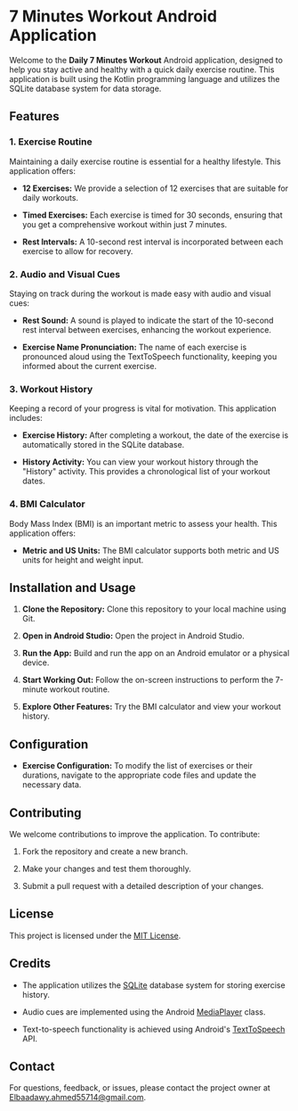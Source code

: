 # 7 Minutes Workout Android Application

Welcome to the **Daily 7 Minutes Workout** Android application, designed to help you stay active and healthy with a quick daily exercise routine. This application is built using the Kotlin programming language and utilizes the SQLite database system for data storage.

## Features

### 1. Exercise Routine

Maintaining a daily exercise routine is essential for a healthy lifestyle. This application offers:

- **12 Exercises:** We provide a selection of 12 exercises that are suitable for daily workouts.

- **Timed Exercises:** Each exercise is timed for 30 seconds, ensuring that you get a comprehensive workout within just 7 minutes.

- **Rest Intervals:** A 10-second rest interval is incorporated between each exercise to allow for recovery.

### 2. Audio and Visual Cues

Staying on track during the workout is made easy with audio and visual cues:

- **Rest Sound:** A sound is played to indicate the start of the 10-second rest interval between exercises, enhancing the workout experience.

- **Exercise Name Pronunciation:** The name of each exercise is pronounced aloud using the TextToSpeech functionality, keeping you informed about the current exercise.

### 3. Workout History

Keeping a record of your progress is vital for motivation. This application includes:

- **Exercise History:** After completing a workout, the date of the exercise is automatically stored in the SQLite database.

- **History Activity:** You can view your workout history through the "History" activity. This provides a chronological list of your workout dates.

### 4. BMI Calculator

Body Mass Index (BMI) is an important metric to assess your health. This application offers:

- **Metric and US Units:** The BMI calculator supports both metric and US units for height and weight input.

## Installation and Usage

1. **Clone the Repository:** Clone this repository to your local machine using Git.

2. **Open in Android Studio:** Open the project in Android Studio.

3. **Run the App:** Build and run the app on an Android emulator or a physical device.

4. **Start Working Out:** Follow the on-screen instructions to perform the 7-minute workout routine.

5. **Explore Other Features:** Try the BMI calculator and view your workout history.

## Configuration

- **Exercise Configuration:** To modify the list of exercises or their durations, navigate to the appropriate code files and update the necessary data.

## Contributing

We welcome contributions to improve the application. To contribute:

1. Fork the repository and create a new branch.

2. Make your changes and test them thoroughly.

3. Submit a pull request with a detailed description of your changes.

## License

This project is licensed under the [MIT License](LICENSE).

## Credits

- The application utilizes the [SQLite](https://developer.android.com/training/data-storage/sqlite) database system for storing exercise history.

- Audio cues are implemented using the Android [MediaPlayer](https://developer.android.com/guide/topics/media/mediaplayer) class.

- Text-to-speech functionality is achieved using Android's [TextToSpeech](https://developer.android.com/reference/android/speech/tts/TextToSpeech) API.

## Contact

For questions, feedback, or issues, please contact the project owner at [Elbaadawy.ahmed55714@gmail.com](mailto:Elbaadawy.ahmed55714@gmail.com).
